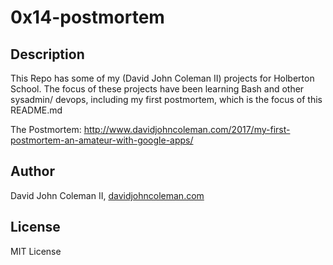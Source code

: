 # 0x14-postmortem

## Description

This Repo has some of my (David John Coleman II) projects for Holberton School.
The focus of these projects have been learning Bash and other sysadmin/ devops,
including my first postmortem, which is the focus of this README.md

The Postmortem:
http://www.davidjohncoleman.com/2017/my-first-postmortem-an-amateur-with-google-apps/

## Author

David John Coleman II, [davidjohncoleman.com](http://www.davidjohncoleman.com/)

## License

MIT License
